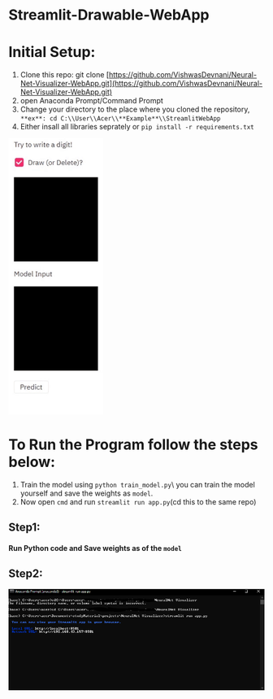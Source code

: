 # Streamlit-Drawable-WebApp

# Initial Setup:
1. Clone this repo: git clone [https://github.com/VishwasDevnani/Neural-Net-Visualizer-WebApp.git](https://github.com/VishwasDevnani/Neural-Net-Visualizer-WebApp.git)
2. open Anaconda Prompt/Command Prompt
3. Change your directory to the place where you cloned the repository, `` **ex**: cd C:\\User\\Acer\\**Example**\\StreamlitWebApp ``
4. Either insall all libraries seprately or ` pip install -r requirements.txt `

![](https://github.com/VishwasDevnani/Streamlit-Drawable-WebApp/blob/main/img/demo.gif)



# To Run the Program follow the steps below:
1. Train the model using ` python train_model.py `\ you can train the model yourself and save the weights as `model`.
2. Now open `cmd` and run `streamlit run app.py`(cd this to the same repo)


## Step1:
#### Run Python code and Save weights as of the `model`

## Step2:
![](https://github.com/VishwasDevnani/Neural-Net-Visualizer-WebApp/blob/main/images/streamlit.png)
